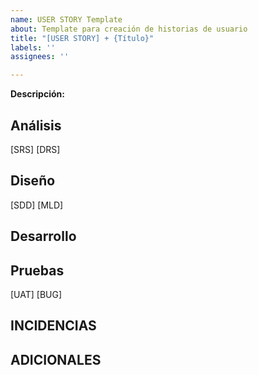 ```yaml
---
name: USER STORY Template
about: Template para creación de historias de usuario
title: "[USER STORY] + {Título}"
labels: ''
assignees: ''

---
```


**Descripción:**

## Análisis
[SRS]
[DRS]

## Diseño
[SDD]
[MLD]

## Desarrollo 

## Pruebas 
[UAT]
[BUG]

## INCIDENCIAS 

## ADICIONALES
